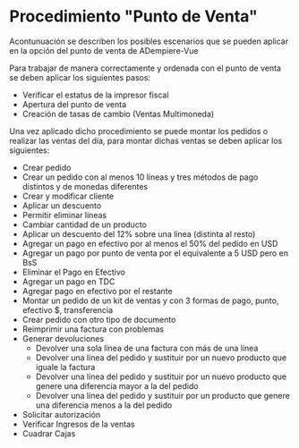 # Procedimiento "Punto de Venta"

Acontunuación se describen los posibles escenarios que se pueden aplicar en la opción del punto de venta de ADempiere-Vue

Para trabajar de manera correctamente y ordenada con el punto de venta se deben aplicar los siguientes pasos:

- Verificar el estatus de la impresor fiscal
- Apertura del punto de venta 
- Creación de tasas de cambio (Ventas Multimoneda)

Una vez aplicado dicho procedimiento se puede montar los pedidos o realizar las ventas del día, para montar dichas ventas se deben aplicar los siguientes:

- Crear pedido
- Crear un pedido con al menos 10 líneas y tres métodos de pago distintos y de monedas diferentes
- Crear y modificar cliente
- Aplicar un descuento
- Permitir eliminar líneas
- Cambiar cantidad de un producto
- Aplicar un descuento del 12% sobre una línea (distinta al resto)
- Agregar un pago en efectivo por al menos el 50% del pedido en USD
- Agregar un pago por punto de venta por el equivalente a 5 USD pero en BsS
- Eliminar el Pago en Efectivo
- Agregar un pago en TDC
- Agregar pago en efectivo por el restante
- Montar un pedido de un kit de ventas  y con 3 formas de pago, punto, efectivo $, transferencia
- Crear pedido con otro tipo de documento
- Reimprimir una factura con problemas
- Generar devoluciones
  - Devolver una sola línea de una factura con más de una línea
  - Devolver una línea del pedido y sustituir por un nuevo producto que iguale la factura
  - Devolver una línea del pedido y sustituir por un nuevo producto que genere una diferencia mayor a  la del pedido
  - Devolver una línea del pedido y sustituir por un producto que genere una diferencia menos a la del pedido
- Solicitar autorización
- Verificar Ingresos de la ventas
- Cuadrar Cajas 
